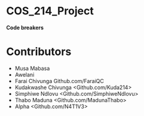 # COS_214_Project
**Code breakers**

# Contributors
- Musa Mabasa
- Awelani
- Farai Chivunga Github.com/FaraiQC
- Kudakwashe Chivunga <Github.com/Kuda214>
- Simphiwe Ndlovu <Github.com/SimphiweNdlovu>
- Thabo Maduna <Github.com/MadunaThabo>
- Alpha <Github.com/N4T1V3>
